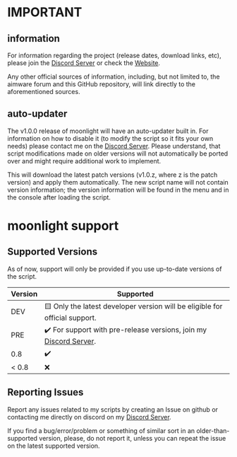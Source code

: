 # IMPORTANT

## information

For information regarding the project (release dates, download links, etc), please join the [Discord Server](https://discord.gg/XCpTmK8DAw) or check the [Website](https://www.blueelixir.xyz/).

Any other official sources of information, including, but not limited to, the aimware forum and this GitHub repository, will link directly to the aforementioned sources.



## auto-updater

The v1.0.0 release of moonlight will have an auto-updater built in. For information on how to disable it (to modify the script so it fits your own needs) please contact me on the [Discord Server](https://discord.gg/XCpTmK8DAw). Please understand, that script modifications made on older versions will not automatically be ported over and might require additional work to implement.

This will download the latest patch versions (v1.0.z, where z is the patch version) and apply them automatically. The new script name will not contain version information; the version information will be found in the menu and in the console after loading the script.



# moonlight support

## Supported Versions

As of now, support will only be provided if you use up-to-date versions of the script.

| Version | Supported          |
| ------- | ------------------ |
| DEV     | 🟨 Only the latest developer version will be eligible for official support. |
| PRE     | ✔️ For support with pre-release versions, join my [Discord Server](https://discord.gg/XCpTmK8DAw). |
| 0.8     | ✔️ |
| < 0.8   | ❌ |


## Reporting Issues

Report any issues related to my scripts by creating an Issue on github or contacting me directly on discord on my [Discord Server](https://discord.gg/XCpTmK8DAw).

If you find a bug/error/problem or something of similar sort in an older-than-supported version, please, do not report it, unless you can repeat the issue on the latest supported version.
